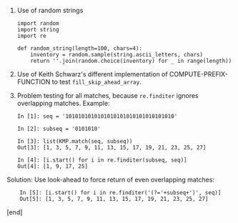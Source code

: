  1. Use of random strings

        import random
        import string
        import re                                                                       
        
        def random_string(length=100, chars=4):
            inventory = random.sample(string.ascii_letters, chars)
            return ''.join(random.choice(inventory) for _ in range(length))

 2. Use of Keith Schwarz's different implementation of COMPUTE-PREFIX-FUNCTION to test `fill_skip_ahead_array`.

 3. Problem testing for all matches, because `re.finditer` ignores overlapping matches. Example:

        In [1]: seq = '1010101010101010101010101010101010'
        
        In [2]: subseq = '0101010'
        
        In [3]: list(KMP.match(seq, subseq))
        Out[3]: [1, 3, 5, 7, 9, 11, 13, 15, 17, 19, 21, 23, 25, 27]
        
        In [4]: [i.start() for i in re.finditer(subseq, seq)]
        Out[4]: [1, 9, 17, 25]

   Solution: Use look-ahead to force return of even overlapping matches:

        In [5]: [i.start() for i in re.finditer('(?='+subseq+')', seq)]
        Out[5]: [1, 3, 5, 7, 9, 11, 13, 15, 17, 19, 21, 23, 25, 27]

[end]